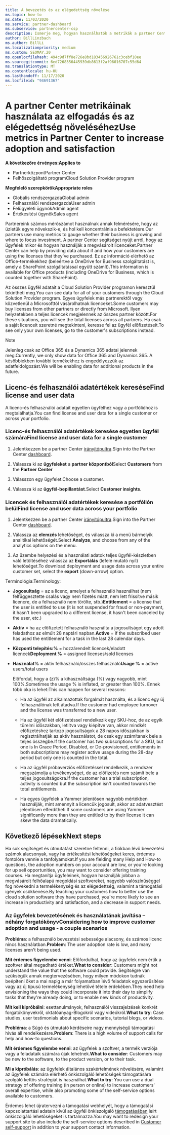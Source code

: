 ```yaml
---
title: A bevezetés és az elégedettség növelése
ms.topic: how-to
ms.date: 11/03/2020
ms.service: partner-dashboard
ms.subservice: partnercenter-csp
description: Ismerje meg, hogyan használhatók a metrikák a partner Centerben. A metrikák megmutatják, hogy az üzlet egyre növekszik-e, hogyan használják az ügyfelek a licenceket, és hol kell összpontosítaniuk a beruházásokra.
author: BillLinzbach
ms.author: BillLi
ms.localizationpriority: medium
ms.custom: SEOMAY.20
ms.openlocfilehash: 494c9d7ff8e726e8bd183456926761c3cebf10ee
ms.sourcegitcommit: 6ed7268356445939db8613f2af96016707c55d64
ms.translationtype: MT
ms.contentlocale: hu-HU
ms.lasthandoff: 11/17/2020
ms.locfileid: "94691367"
---
```

# <a name="use-metrics-in-partner-center-to-increase-adoption-and-satisfaction"></a><span data-ttu-id="a830d-104">A partner Center metrikáinak használata az elfogadás és az elégedettség növeléséhez</span><span class="sxs-lookup"><span data-stu-id="a830d-104">Use metrics in Partner Center to increase adoption and satisfaction</span></span>

<span data-ttu-id="a830d-105">**A következőre érvényes:**</span><span class="sxs-lookup"><span data-stu-id="a830d-105">**Applies to**</span></span>

- <span data-ttu-id="a830d-106">Partnerközpont</span><span class="sxs-lookup"><span data-stu-id="a830d-106">Partner Center</span></span>
- <span data-ttu-id="a830d-107">Felhőszolgáltató program</span><span class="sxs-lookup"><span data-stu-id="a830d-107">Cloud Solution Provider program</span></span>

<span data-ttu-id="a830d-108">**Megfelelő szerepkörök**</span><span class="sxs-lookup"><span data-stu-id="a830d-108">**Appropriate roles**</span></span>

- <span data-ttu-id="a830d-109">Globális rendszergazda</span><span class="sxs-lookup"><span data-stu-id="a830d-109">Global admin</span></span>
- <span data-ttu-id="a830d-110">Felhasználói rendszergazda</span><span class="sxs-lookup"><span data-stu-id="a830d-110">User admin</span></span>
- <span data-ttu-id="a830d-111">Felügyeleti ügynök</span><span class="sxs-lookup"><span data-stu-id="a830d-111">Admin agent</span></span>
- <span data-ttu-id="a830d-112">Értékesítési ügynök</span><span class="sxs-lookup"><span data-stu-id="a830d-112">Sales agent</span></span>

<span data-ttu-id="a830d-113">Partnereink számos mérőszámot használnak annak felmérésére, hogy az üzletük egyre növekszik-e, és hol kell koncentrálnia a befektetésre.</span><span class="sxs-lookup"><span data-stu-id="a830d-113">Our partners use many metrics to gauge whether their business is growing and where to focus investment.</span></span> <span data-ttu-id="a830d-114">A partner Center segítséget nyújt arról, hogy az ügyfelek mikor és hogyan használják a megvásárolt licenceket.</span><span class="sxs-lookup"><span data-stu-id="a830d-114">Partner Center can help by providing data about if and how your customers are using the licenses that they've purchased.</span></span> <span data-ttu-id="a830d-115">Ez az információ elérhető az Office-termékekhez (beleértve a OneDrive for Business szolgáltatást is, amely a SharePoint szolgáltatással együtt számít).</span><span class="sxs-lookup"><span data-stu-id="a830d-115">This information is available for Office products (including OneDrive for Business, which is counted together with SharePoint).</span></span>

<span data-ttu-id="a830d-116">Az összes ügyfél adatait a Cloud Solution Provider programon keresztül tekintheti meg.</span><span class="sxs-lookup"><span data-stu-id="a830d-116">You can see data for all of your customers through the Cloud Solution Provider program.</span></span> <span data-ttu-id="a830d-117">Egyes ügyfelek más partnerektől vagy közvetlenül a Microsofttól vásárolhatnak licenceket.</span><span class="sxs-lookup"><span data-stu-id="a830d-117">Some customers may buy licenses from other partners or directly from Microsoft.</span></span> <span data-ttu-id="a830d-118">Ilyen helyzetekben a teljes licencek megjelennek az összes partner között.</span><span class="sxs-lookup"><span data-stu-id="a830d-118">For these situations, you will see the total licenses across all partners.</span></span> <span data-ttu-id="a830d-119">Ha csak a saját licenceit szeretné megtekinteni, keresse fel az ügyfél előfizetéseit.</span><span class="sxs-lookup"><span data-stu-id="a830d-119">To see only your own licenses, go to the customer's subscriptions instead.</span></span>

> [!NOTE]  
> <span data-ttu-id="a830d-120">Jelenleg csak az Office 365 és a Dynamics 365 adatai jelennek meg.</span><span class="sxs-lookup"><span data-stu-id="a830d-120">Currently, we only show data for Office 365 and Dynamics 365.</span></span> <span data-ttu-id="a830d-121">A későbbiekben további termékekhez is engedélyezzük az adatfeldolgozást.</span><span class="sxs-lookup"><span data-stu-id="a830d-121">We will be enabling data for additional products in the future.</span></span>

## <a name="find-license-and-user-data"></a><span data-ttu-id="a830d-122">Licenc-és felhasználói adatértékek keresése</span><span class="sxs-lookup"><span data-stu-id="a830d-122">Find license and user data</span></span>

<span data-ttu-id="a830d-123">A licenc-és felhasználói adatait egyetlen ügyfélhez vagy a portfólióhoz is megtalálhatja.</span><span class="sxs-lookup"><span data-stu-id="a830d-123">You can find license and user data for a single customer or across your portfolio.</span></span>

### <a name="find-license-and-user-data-for-a-single-customer"></a><span data-ttu-id="a830d-124">Licenc-és felhasználói adatértékek keresése egyetlen ügyfél számára</span><span class="sxs-lookup"><span data-stu-id="a830d-124">Find license and user data for a single customer</span></span>

1. <span data-ttu-id="a830d-125">Jelentkezzen be a partner Center [irányítópultra](https://partner.microsoft.com/dashboard).</span><span class="sxs-lookup"><span data-stu-id="a830d-125">Sign into the Partner Center [dashboard](https://partner.microsoft.com/dashboard).</span></span>

2. <span data-ttu-id="a830d-126">Válassza ki az **ügyfeleket** a **partner központból**</span><span class="sxs-lookup"><span data-stu-id="a830d-126">Select **Customers** from the **Partner Center**</span></span>

3. <span data-ttu-id="a830d-127">Válasszon egy ügyfelet.</span><span class="sxs-lookup"><span data-stu-id="a830d-127">Choose a customer.</span></span>

4. <span data-ttu-id="a830d-128">Válassza ki az **ügyfél-bepillantást**.</span><span class="sxs-lookup"><span data-stu-id="a830d-128">Select **Customer insights**.</span></span>

### <a name="find-license-and-user-data-across-your-portfolio"></a><span data-ttu-id="a830d-129">Licencek és felhasználói adatértékek keresése a portfólión belül</span><span class="sxs-lookup"><span data-stu-id="a830d-129">Find license and user data across your portfolio</span></span>

1. <span data-ttu-id="a830d-130">Jelentkezzen be a partner Center [irányítópultra](https://partner.microsoft.com/dashboard).</span><span class="sxs-lookup"><span data-stu-id="a830d-130">Sign into the Partner Center [dashboard](https://partner.microsoft.com/dashboard).</span></span>

2. <span data-ttu-id="a830d-131">Válassza az **elemzés** lehetőséget, és válassza ki a menü bármelyik analitikai lehetőségét.</span><span class="sxs-lookup"><span data-stu-id="a830d-131">Select **Analyze**, and choose from any of the analytics options on the menu.</span></span>

3. <span data-ttu-id="a830d-132">Az üzembe helyezési és a használati adatok teljes ügyfél-készletben való letöltéséhez válassza az **Exportálás** (lefelé mutató nyíl) lehetőséget.</span><span class="sxs-lookup"><span data-stu-id="a830d-132">To download deployment and usage data across your entire customer set, select the **export** (down-arrow) option.</span></span>

<span data-ttu-id="a830d-133">Terminológia:</span><span class="sxs-lookup"><span data-stu-id="a830d-133">Terminology:</span></span>

- <span data-ttu-id="a830d-134">**Jogosultság** = az a licenc, amelyet a felhasználó használhat (nem felfüggesztette csalás vagy nem fizetés miatt, nem lett frissítve másik licencre, de a felhasználó nem törölte, stb.)</span><span class="sxs-lookup"><span data-stu-id="a830d-134">**Entitlement** = a license that the user is entitled to use (it is not suspended for fraud or non-payment, it hasn't been upgraded to a different license, it hasn't been canceled by the user, etc.)</span></span>

- <span data-ttu-id="a830d-135">**Aktív** = ha az előfizetett felhasználó használta a jogosultságot egy adott feladathoz az elmúlt 28 naptári napban.</span><span class="sxs-lookup"><span data-stu-id="a830d-135">**Active** = if the subscribed user has used the entitlement for a task in the last 28 calendar days.</span></span>

- <span data-ttu-id="a830d-136">**Központi telepítés:%** = hozzárendelt licencek/eladott licencek</span><span class="sxs-lookup"><span data-stu-id="a830d-136">**Deployment %** = assigned licenses/sold licenses</span></span>

- <span data-ttu-id="a830d-137">**Használat%** = aktív felhasználó/összes felhasználó</span><span class="sxs-lookup"><span data-stu-id="a830d-137">**Usage %** = active users/total users</span></span>

   <span data-ttu-id="a830d-138">Előfordul, hogy a (z)% a kihasználtsága (%) vagy nagyobb, mint 100%.</span><span class="sxs-lookup"><span data-stu-id="a830d-138">Sometimes the usage % is inflated, or greater than 100%.</span></span> <span data-ttu-id="a830d-139">Ennek több oka is lehet:</span><span class="sxs-lookup"><span data-stu-id="a830d-139">This can happen for several reasons:</span></span>

  - <span data-ttu-id="a830d-140">Ha az ügyfél az alkalmazottak forgalmát használta, és a licenc egy új felhasználónak lett átadva.</span><span class="sxs-lookup"><span data-stu-id="a830d-140">If the customer had employee turnover and the license was transferred to a new user.</span></span>

  - <span data-ttu-id="a830d-141">Ha az ügyfél két előfizetéssel rendelkezik egy SKU-hoz, de az egyik türelmi időszakban, letiltva vagy kiépítve van, akkor mindkét előfizetéshez tartozó jogosultságok a 28 napos időszakban is regisztrálhatják az aktív használatot, de csak egy számítanak bele a teljes összegbe.</span><span class="sxs-lookup"><span data-stu-id="a830d-141">If the customer has two subscriptions for a SKU, but one is In Grace Period, Disabled, or De-provisioned, entitlements in both subscriptions may register active usage during the 28-day period but only one is counted in the total.</span></span>

  - <span data-ttu-id="a830d-142">Ha az ügyfél próbaverziós előfizetéssel rendelkezik, a rendszer megszámolja a tevékenységet, de az előfizetés nem számít bele a teljes jogosultságokra.</span><span class="sxs-lookup"><span data-stu-id="a830d-142">If the customer has a trial subscription, activity is counted but the subscription isn't counted towards the total entitlements.</span></span>

  - <span data-ttu-id="a830d-143">Ha egyes ügyfelek a Yammer jelentősen nagyobb mértékben használják, mint amennyit a licencük jogosult, akkor az adatvesztést jelentősen elferdítheti.</span><span class="sxs-lookup"><span data-stu-id="a830d-143">If some customers are using Yammer significantly more than they are entitled to by their license it can skew the data dramatically.</span></span>

## <a name="next-steps"></a><span data-ttu-id="a830d-144">Következő lépések</span><span class="sxs-lookup"><span data-stu-id="a830d-144">Next steps</span></span>

<span data-ttu-id="a830d-145">Ha sok segítséget és útmutatást szeretne feltenni, a fiókban lévő bevezetési számok alacsonyak, vagy ha értékesítési lehetőségeket keres, érdemes fontolóra vennie a tanfolyamokat.</span><span class="sxs-lookup"><span data-stu-id="a830d-145">If you are fielding many Help and How-to questions, the adoption numbers on your account are low, or you're looking for up sell opportunities, you may want to consider offering training courses.</span></span> <span data-ttu-id="a830d-146">Ha megtanítja ügyfeleinek, hogyan használják jobban a megvásárolt felhőalapú megoldási szoftvereket, nagyobb valószínűséggel fog növekedni a termelékenység és az elégedettség, valamint a támogatási igények csökkenése.</span><span class="sxs-lookup"><span data-stu-id="a830d-146">By teaching your customers how to better use the cloud solution software they have purchased, you're more likely to see an increase in productivity and satisfaction, and a decrease in support needs.</span></span>

### <a name="considering-how-to-improve-customer-adoption-and-usage---a-couple-scenarios"></a><span data-ttu-id="a830d-147">Az ügyfelek bevezetésének és használatának javítása – néhány forgatókönyv</span><span class="sxs-lookup"><span data-stu-id="a830d-147">Considering how to improve customer adoption and usage - a couple scenarios</span></span>

<span data-ttu-id="a830d-148">**Probléma**: a felhasználó bevezetési sebessége alacsony, és számos licenc nincs használatban.</span><span class="sxs-lookup"><span data-stu-id="a830d-148">**Problem**: The user adoption rate is low, and many licenses aren't being used.</span></span>

<span data-ttu-id="a830d-149">**Mit érdemes figyelembe venni**: Előfordulhat, hogy az ügyfelek nem értik a szoftver által megadható értéket.</span><span class="sxs-lookup"><span data-stu-id="a830d-149">**What to consider**: Customers might not understand the value that the software could provide.</span></span> <span data-ttu-id="a830d-150">Segítségre van szükségük annak megtervezésében, hogy milyen módokon tudnák beépíteni őket a mai napig a már folyamatban lévő feladatok egyszerűsítése vagy az új típusú termelékenység lehetővé tétele érdekében.</span><span class="sxs-lookup"><span data-stu-id="a830d-150">They need help envisioning the ways they could incorporate it into their day to simplify tasks that they're already doing, or to enable new kinds of productivity.</span></span>

<span data-ttu-id="a830d-151">**Mit kell kipróbálni**: esettanulmányok, felhasználói visszajelzések konkrét forgatókönyvekről, oktatóanyag-Blogokról vagy videókról.</span><span class="sxs-lookup"><span data-stu-id="a830d-151">**What to try**: Case studies, user testimonials about specific scenarios, tutorial blogs, or videos.</span></span>

<span data-ttu-id="a830d-152">**Probléma**: a Súgó és útmutató kérdéseire nagy mennyiségű támogatási hívás áll rendelkezésre.</span><span class="sxs-lookup"><span data-stu-id="a830d-152">**Problem**: There is a high volume of support calls for help and how-to questions.</span></span>

<span data-ttu-id="a830d-153">**Mit érdemes figyelembe venni**: az ügyfelek a szoftver, a termék verziója vagy a feladataik számára újak lehetnek.</span><span class="sxs-lookup"><span data-stu-id="a830d-153">**What to consider**: Customers may be new to the software, to the product version, or to their task.</span></span>

<span data-ttu-id="a830d-154">**Mi a kipróbálás**: az ügyfelek általános szakértelmének növelésére, valamint az ügyfelek számára elérhető önkiszolgáló lehetőségek támogatására szolgáló kettős stratégiát is használhat.</span><span class="sxs-lookup"><span data-stu-id="a830d-154">**What to try**: You can use a dual strategy of offering training (in person or online) to increase customers' overall expertise, while also promoting some of the self-service options available to customers.</span></span>

<span data-ttu-id="a830d-155">Érdemes lehet újratervezni a támogatási webhelyét, hogy a támogatási kapcsolattartási adatain kívül az ügyfél önkiszolgáló [támogatásában](customer-self-support.md) leírt önkiszolgáló lehetőségeket is tartalmazza.</span><span class="sxs-lookup"><span data-stu-id="a830d-155">You may want to redesign your support site to also include the self-service options described in [Customer self-support](customer-self-support.md) in addition to your support contact information.</span></span>

